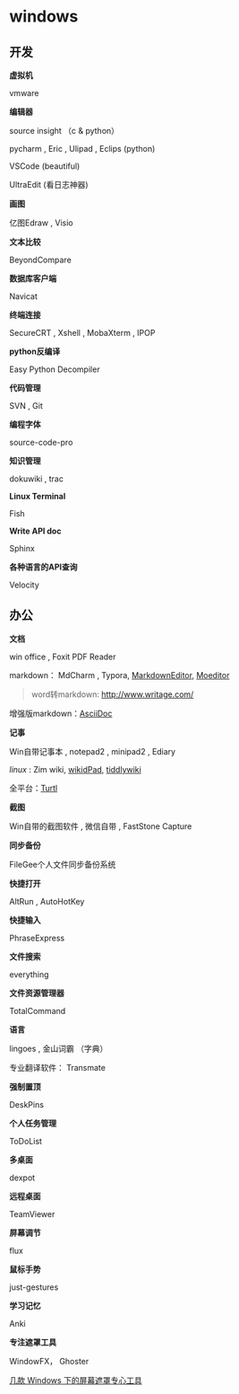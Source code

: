 # windows

## 开发

**虚拟机**  

vmware

**编辑器** 

source insight （c & python）

pycharm , Eric , Ulipad , Eclips  (python)

VSCode (beautiful)

UltraEdit (看日志神器)

**画图**

亿图Edraw , Visio

**文本比较**

BeyondCompare

**数据库客户端**

Navicat

**终端连接**

SecureCRT , Xshell , MobaXterm , IPOP

**python反编译**

Easy Python Decompiler 

**代码管理**

SVN , Git

**编程字体**

source-code-pro

**知识管理**

dokuwiki , trac

**Linux Terminal**

Fish

**Write API doc**

Sphinx

**各种语言的API查询**

Velocity

## 办公

**文档**

win office , Foxit PDF Reader

markdown： MdCharm , Typora, [MarkdownEditor](https://github.com/jijinggang/MarkdownEditor), [Moeditor](https://github.com/Moeditor/Moeditor)

>word转markdown: http://www.writage.com/

增强版markdown：[AsciiDoc](https://asciidoctor.org/docs/asciidoc-syntax-quick-reference/)


**记事**

Win自带记事本 , notepad2 , minipad2 , Ediary

*linux* : Zim wiki, [wikidPad](http://wikidpad.sourceforge.net/), [tiddlywiki](https://tiddlywiki.com/)

全平台：[Turtl](https://turtlapp.com/download/)

**截图**

Win自带的截图软件 , 微信自带 , FastStone Capture

**同步备份**

FileGee个人文件同步备份系统

**快捷打开**

AltRun , AutoHotKey

**快捷输入**

PhraseExpress

**文件搜索**

everything

**文件资源管理器**

TotalCommand

**语言**

lingoes , 金山词霸  （字典）

专业翻译软件： Transmate

**强制置顶**

DeskPins

**个人任务管理**

ToDoList

**多桌面**

dexpot

**远程桌面**

TeamViewer

**屏幕调节**

flux

**鼠标手势**

just-gestures

**学习记忆**

Anki

**专注遮罩工具**

WindowFX， Ghoster

[几款 Windows 下的屏幕遮罩专心工具](http://www.appinn.com/windows-focus-tools/)



